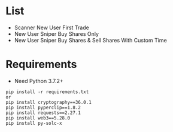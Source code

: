 # List
- Scanner New User First Trade
- New User Sniper Buy Shares Only
- New User Sniper Buy Shares & Sell Shares With Custom Time

# Requirements
- Need Python 3.7.2+
```
pip install -r requirements.txt
or
pip install cryptography==36.0.1
pip install pyperclip==1.8.2
pip install requests==2.27.1
pip install web3==5.28.0
pip install py-solc-x
```
